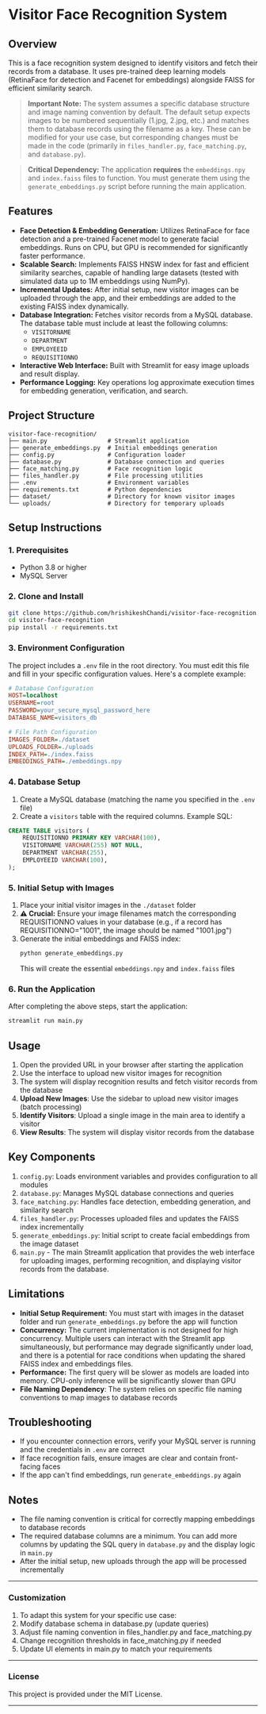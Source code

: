 # Visitor Face Recognition System

## Overview

This is a face recognition system designed to identify visitors and fetch their records from a database. It uses pre-trained deep learning models (RetinaFace for detection and Facenet for embeddings) alongside FAISS for efficient similarity search.

> **Important Note:** The system assumes a specific database structure and image naming convention by default. The default setup expects images to be numbered sequentially (1.jpg, 2.jpg, etc.) and matches them to database records using the filename as a key. These can be modified for your use case, but corresponding changes must be made in the code (primarily in `files_handler.py`, `face_matching.py`, and `database.py`).

> **Critical Dependency:** The application **requires** the `embeddings.npy` and `index.faiss` files to function. You must generate them using the `generate_embeddings.py` script before running the main application.

## Features

- **Face Detection & Embedding Generation:** Utilizes RetinaFace for face detection and a pre-trained Facenet model to generate facial embeddings. Runs on CPU, but GPU is recommended for significantly faster performance.
- **Scalable Search:** Implements FAISS HNSW index for fast and efficient similarity searches, capable of handling large datasets (tested with simulated data up to 1M embeddings using NumPy).
- **Incremental Updates:** After initial setup, new visitor images can be uploaded through the app, and their embeddings are added to the existing FAISS index dynamically.
- **Database Integration:** Fetches visitor records from a MySQL database. The database table must include at least the following columns:
  - `VISITORNAME`
  - `DEPARTMENT`
  - `EMPLOYEEID`
  - `REQUISITIONNO`
- **Interactive Web Interface:** Built with Streamlit for easy image uploads and result display.
- **Performance Logging:** Key operations log approximate execution times for embedding generation, verification, and search.

## Project Structure

```
visitor-face-recognition/
├── main.py                 # Streamlit application
├── generate_embeddings.py  # Initial embeddings generation
├── config.py               # Configuration loader
├── database.py             # Database connection and queries
├── face_matching.py        # Face recognition logic
├── files_handler.py        # File processing utilities
├── .env                    # Environment variables
├── requirements.txt        # Python dependencies
├── dataset/                # Directory for known visitor images
└── uploads/                # Directory for temporary uploads
```

## Setup Instructions

### 1. Prerequisites

- Python 3.8 or higher
- MySQL Server

### 2. Clone and Install

```bash
git clone https://github.com/hrishikeshChandi/visitor-face-recognition.git
cd visitor-face-recognition
pip install -r requirements.txt
```

### 3. Environment Configuration

The project includes a `.env` file in the root directory. You must edit this file and fill in your specific configuration values. Here's a complete example:

```ini
# Database Configuration
HOST=localhost
USERNAME=root
PASSWORD=your_secure_mysql_password_here
DATABASE_NAME=visitors_db

# File Path Configuration
IMAGES_FOLDER=./dataset
UPLOADS_FOLDER=./uploads
INDEX_PATH=./index.faiss
EMBEDDINGS_PATH=./embeddings.npy
```

### 4. Database Setup

1.  Create a MySQL database (matching the name you specified in the `.env` file)
2.  Create a `visitors` table with the required columns. Example SQL:

```sql
CREATE TABLE visitors (
    REQUISITIONNO PRIMARY KEY VARCHAR(100),
    VISITORNAME VARCHAR(255) NOT NULL,
    DEPARTMENT VARCHAR(255),
    EMPLOYEEID VARCHAR(100),
);
```

### 5. Initial Setup with Images

1.  Place your initial visitor images in the `./dataset` folder
2.  **⚠️ Crucial:** Ensure your image filenames match the corresponding REQUISITIONNO values in your database (e.g., if a record has REQUISITIONNO="1001", the image should be named "1001.jpg")
3.  Generate the initial embeddings and FAISS index:
    ```bash
    python generate_embeddings.py
    ```
    This will create the essential `embeddings.npy` and `index.faiss` files

### 6. Run the Application

After completing the above steps, start the application:

```bash
streamlit run main.py
```

## Usage

1.  Open the provided URL in your browser after starting the application
2.  Use the interface to upload new visitor images for recognition
3.  The system will display recognition results and fetch visitor records from the database
4.  **Upload New Images**: Use the sidebar to upload new visitor images (batch processing)
5.  **Identify Visitors**: Upload a single image in the main area to identify a visitor
6.  **View Results**: The system will display visitor records from the database

## Key Components

1. `config.py`: Loads environment variables and provides configuration to all modules
2. `database.py`: Manages MySQL database connections and queries
3. `face_matching.py`: Handles face detection, embedding generation, and similarity search
4. `files_handler.py`: Processes uploaded files and updates the FAISS index incrementally
5. `generate_embeddings.py`: Initial script to create facial embeddings from the image dataset
6. `main.py` - The main Streamlit application that provides the web interface for uploading images, performing recognition, and displaying visitor records from the database.

## Limitations

- **Initial Setup Requirement:** You must start with images in the dataset folder and run `generate_embeddings.py` before the app will function
- **Concurrency:** The current implementation is not designed for high concurrency. Multiple users can interact with the Streamlit app simultaneously, but performance may degrade significantly under load, and there is a potential for race conditions when updating the shared FAISS index and embeddings files.
- **Performance:** The first query will be slower as models are loaded into memory. CPU-only inference will be significantly slower than GPU
- **File Naming Dependency**: The system relies on specific file naming conventions to map images to database records

## Troubleshooting

- If you encounter connection errors, verify your MySQL server is running and the credentials in `.env` are correct
- If face recognition fails, ensure images are clear and contain front-facing faces
- If the app can't find embeddings, run `generate_embeddings.py` again

## Notes

- The file naming convention is critical for correctly mapping embeddings to database records
- The required database columns are a minimum. You can add more columns by updating the SQL query in `database.py` and the display logic in `main.py`
- After the initial setup, new uploads through the app will be processed incrementally

---

### Customization

1. To adapt this system for your specific use case:
2. Modify database schema in database.py (update queries)
3. Adjust file naming convention in files_handler.py and face_matching.py
4. Change recognition thresholds in face_matching.py if needed
5. Update UI elements in main.py to match your requirements

---

### License

This project is provided under the MIT License.

---
